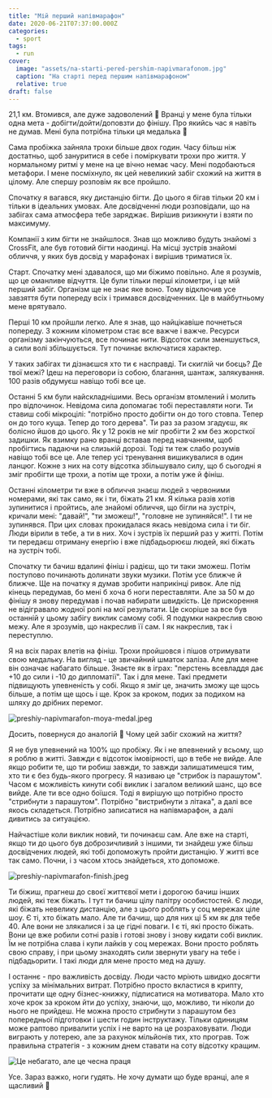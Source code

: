 ```yaml
---
title: "Мій перший напівмарафон"
date: 2020-06-21T07:37:00.000Z
categories:
  - sport
tags:
  - run
cover:
  image: "assets/na-starti-pered-pershim-napivmarafonom.jpg"
  caption: "На старті перед першим напівмарафоном"
  relative: true
draft: false
---
```


21,1 км. Втомився, але дуже задоволений 🙂 Вранці у мене була тільки одна мета - добігти/дойти/доповзти до фінішу. Про якийсь час я навіть не думав. Мені була потрібна тільки ця медалька 🙂

Сама пробіжка зайняла трохи більше двох годин. Часу більш ніж достатньо, щоб зануритися в себе і поміркувати трохи про життя. У нормальному ритмі у мене на це вічно немає часу. Мені подобаються метафори. І мене посміхнуло, як цей невеликий забіг схожий на життя в цілому. Але спершу розповім як все пройшло.

Спочатку я вагався, яку дистанцію бігти. До цього я бігав тільки 20 км і тільки в ідеальних умовах. Але досвідченні люди розповідали, що на забігах сама атмосфера тебе заряджає. Вирішив ризикнути і взяти по максимуму.

Компанії з ким бігти не знайшлося. Знав що можливо будуть знайомі з CrossFit, але був готовий бігти наодинці. На місці зустрів знайомі обличчя, у яких був досвід у марафонах і вирішив триматися їх.

Старт. Спочатку мені здавалося, що ми біжимо повільно. Але я розумів, що це оманливе відчуття. Це були тільки перші кілометри, і це мій перший забіг. Організм ще не знає яке воно. Тому відключив усе завзяття бути попереду всіх і тримався досвідченних. Це в майбутньому мене врятувало.

Перші 10 км пройшли легко. Але я знав, що найцікавіше почнеться попереду. З кожним кілометром стає все важче і важче. Ресурси організму закінчуються, все починає нити. Відсоток сили зменшується, а сили волі збільшується. Тут починає включатися характер.

У таких забігах ти дізнаєшся хто ти є насправді. Ти скиглій чи боєць? Де твої межі? Ідеш на переговори із собою, благання, шантаж, залякування. 100 разів обдумуєш навіщо тобі все це.

Останні 5 км були найскладнішими. Весь організм втомлений і молить про відпочинок. Невідома сила допомагає тобі переставляти ноги. Ти ставиш собі мікроцілі: "потрібно просто добігти он до того стовпа. Тепер он до того куща. Тепер до того дерева". Ти раз за разом згадуєш, як болісно йшов до цього. Як у 12 років не міг пробігти 2 км без жорсткої задишки. Як взимку рано вранці вставав перед навчанням, щоб пробігтись падаючи на слизькій дорозі. Тоді ти теж слабо розумів навіщо тобі все це. Але тепер усі тренування вишикувалися в один ланцюг. Кожне з них на соту відсотка збільшувало силу, що б сьогодні я зміг пробігти ще трохи, а потім ще трохи, а потім уже й фініш.

Останні кілометри ти вже в обличчя знаєш людей з червоними номерами, які так само, як і ти, біжать 21 км. Я кілька разів хотів зупинитися і пройтись, але знайомі обличчя, що бігли на зустріч, кричали мені: "давай!", "ти зможеш!", "головне не зупиняйся!". І ти не зупинявся. При цих словах прокидалася якась невідома сила і ти біг. Люди вірили в тебе, а ти в них. Хоч і зустрів їх перший раз у житті. Потім ти передаєш отриману енергію і вже підбадьорюєш людей, які біжать на зустріч тобі.

Спочатку ти бачиш вдалині фініш і радієш, що ти таки зможеш. Потім поступово починають долинати звуки музики. Потім усе ближче й ближче. Ще на початку я думав зробити наприкінці ривок. Але під кінець передумав, бо мені б хоча б ноги переставляти. Але за 50 м до фінішу я знову передумав і почав набирати швидкість. Це прискорення не відігравало жодної ролі на мої результати. Це скоріше за все був останній у цьому забігу виклик самому собі. Я подумки накреслив свою межу. Але я зрозумів, що накреслив її сам. І як накреслив, так і переступлю.

Я на всіх парах влетів на фініш. Трохи пройшовся і пішов отримувати свою медальку. На вигляд - це звичайний шматок заліза. Але для мене він означає набагато більше. Знаєте як в іграх: "перстень всевладдя дає +10 до сили і -10 до дипломатії". Так і для мене. Такі предмети підвищують упевненість у собі. Якщо я зміг це, значить зможу ще щось більше, а потім ще щось і ще. Крок за кроком, подих за подихом на шляху до дрібних перемог.

![preshiy-napivmarafon-moya-medal.jpeg](assets/preshiy-napivmarafon-moya-medal-jpeg.jpg)

Досить, повернуся до аналогій 🙂 Чому цей забіг схожий на життя?

Я не був упевнений на 100% що пробіжу. Як і не впевнений у всьому, що я роблю в житті. Завжди є відсоток імовірності, що в тебе не вийде. Але якщо робити те, що ти робиш завжди, то завжди залишатимешся тим, хто ти є без будь-якого прогресу. Я називаю це "стрибок із парашутом". Часом є можливість кинути собі виклик і загалом великий шанс, що все вийде. Але ти все одно боїшся. Тоді я вирішую що потрібно просто "стрибнути з парашутом". Потрібно "вистрибнути з літака", а далі все якось складеться. Потрібно записатися на напівмарафон, а далі дивитись за ситуацією.

Найчастіше коли виклик новий, ти починаєш сам. Але вже на старті, якщо ти до цього був доброзичливий з іншими, ти знайдеш уже більш досвідчених людей, які тобі допоможуть пройти дистанцію. У житті все так само. Почни, і з часом хтось знайдеться, хто допоможе.

![preshiy-napivmarafon-finish.jpeg](assets/preshiy-napivmarafon-finish-jpeg.jpg)

Ти біжиш, прагнеш до своєї життєвої мети і дорогою бачиш інших людей, які теж біжать. І тут ти бачиш цілу палітру особистостей. Є люди, які біжать невелику дистанцію, але з цього роблять у соц мережах ціле шоу. Є ті, хто біжать мало. Але ти бачиш, що для них ці 5 км як для тебе 40. Але вони не злякалися і за це гідні поваги. І є ті, які просто біжать. Вони це вже робили сотні разів і готові знову і знову кидати собі виклик. Їм не потрібна слава і купи лайків у соц мережах. Вони просто роблять свою справу, і при цьому знаходять сили звернути увагу на тебе і підбадьорити. І такі люди для мене просто мед на душу.

І останнє - про важливість досвіду. Люди часто мріють швидко досягти успіху за мінімальних витрат. Потрібно просто вкластися в крипту, прочитати ще одну бізнес-книжку, підписатися на мотиватора. Мало хто хоче крок за кроком йти до успіху, знаючи, що, можливо, ти ніколи до нього не прийдеш. Не можна просто стрибнути з парашутом без попередньої підготовки і шести годин інструктажу. Тільки одиницям може раптово привалити успіх і не варто на це розраховувати. Люди виграють у лотерею, але за рахунок мільйонів тих, хто програв. Тож правильна стратегія - з кожним днем ставати на соту відсотку кращим.

![Це небагато, але це чесна праця](assets/tse-nebagato-ale-tse-chesna-pratsya.jpg "Це небагато, але це чесна праця")

Усе. Зараз важко, ноги гудять. Не хочу думати що буде вранці, але я щасливий 🙂
